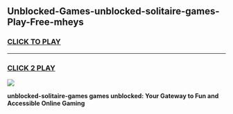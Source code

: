 
## Unblocked-Games-unblocked-solitaire-games-Play-Free-mheys
<h3>
<a href="https://premium76.site?title=unblocked-solitaire-games&ref=19M">CLICK TO PLAY</a></h3>
<hr>

<h3>
<a href="https://premium76.site?title=unblocked-solitaire-games&ref=19M">CLICK 2 PLAY</a>
  
</h3>

<a href="https://premium76.site?title=unblocked-solitaire-games&ref=19M"><img src="https://clearcache.store/games.png"></a>


**unblocked-solitaire-games games unblocked: Your Gateway to Fun and Accessible Online Gaming**
